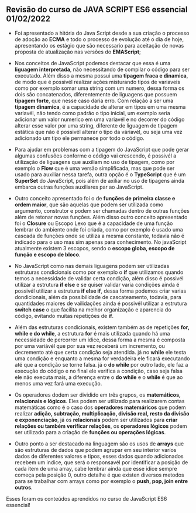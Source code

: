 ## Revisão do curso de JAVA SCRIPT ES6 essencial 01/02/2022

* Foi apresentado a hitória do Java Script desde a sua criação o processo de adoção ao **ECMA** e todo o processo de evolução até o dia de hoje, apresentando os estágio que são necessario para aceitação de novas proposta de atualização nas versões do **EMAScript**;

* Nos conceitos de JavaScript podemos destacar que essa é uma **liguagem interpretada**, não necessitando de compilar o código para ser executado. Além disso a mesma possui uma **tipagem fraca e dinamica**, de modo que é possivél realizar ações misturando tipos de variaveis como por exemplo somar uma string com um numero, dessa forma os dois são concatenados, diferentemente de liguagens que possuem **tipagem forte**, que nesse caso daria erro. Com relação a ser uma **tipagem dinamica**, é a capacidade de alterar em tipos em uma mesma variavél, não tendo como padrão o tipo inicial, um exemplo seria adicionar um valor numerico em uma variavél e no decorrer do código alterar esse valor por uma string, diferente de liguagem de tipagem estática que não é possivél alterar o tipo da váriavél, ou seja uma vez adicionado um tipo ele permanece por todo o código.

* Para ajudar em problemas com a tipagem do JavaScript que pode gerar algumas confusões conforme o código vai crescendo, é possivél a utilização de liguagens que auxiliam no uso de tipagem, como por exemplo o **Flow** que é uma versão simplificada, mas que pode ser usado para auxiliar nessa tarefa, outra opção é o **TypeScript** que é um **SuperSet** do JavaScript, pois além de axiliar no uso de tipagens ainda embarca outras funções auxiliares par ao JavaScript.

* Outro conceito apresentado foi o de **funções de primeira classe e ordem maior**, que são aquelas que podem ser utilizada como argumento, construtor e podem ser chamadas dentro de outras funções além de retonar novas funções. Além disso outro conceito apresentado foi o **Closure** ou Escopo Lexo que é a capacidade de uma função lembrar do ambiente onde foi criada, como por exemplo é usado uma cascada de funções onde se utiliza a mesma constante, todavia não é indicado para o uso mas sim apenas para conhecimento. No javaScript atualmente existem 3 escopos, sendo o **escopo globa, escopo de função e escopo de bloco**.

* No JavaScript como nas demais liguagens podem ser utilizadas estruturas condicionais como por exemplo o **if** que utilizamos quando temos a necessidade de validar certa condição, além disso é possivél utilizar a estrutura **if else** e se quiser validar varia condições ainda é possivél utilizar a estrutura **if else if**, dessa forma podemos criar varias dondicionais, além da possibilidade de cascateamento, todavia, para quantidades maiores de vailidações ainda é possivél utilizar a estrutura **switch case** o que facilita na melhor organização e aparencia do código, evitando muitas repetições de **if**.  

* Além das estruturas condicionais, existem também as de repetições **for, while e do while**, a estrutura **for** é mais utilizada quando há uma necessidade de percorrer um idice, dessa forma a mesma é composta por uma variávél que por sua vez receberá um incremento, ou decremento até que certa condição seja atendida. já no **while** ele testa uma condição e enquanto a mesma for verdadeira ele ficará executando até que a condição se torne falsa. já o **do while** por outro lado, ele faz a execução do código e no final ele verifica a condição, caso seja falsa ele não executa mais, a diferença entre o **do while** e o **while** é que ao menos uma vez fará uma execução.

* Os operadores dodem ser dividido em três grupos, os **matemáticos, relacionais e lógicos**. Eles podem ser utilizado para realizarem contas matemáticas como é o caso dos **operadores matemáricos** que podem realizar **adição, subtração, multiplicação, divisão real, resto da divisão e exponenciação**, já os **relacionais** podem ser utilizados para **criar relações ou também verificar relações**, os **operadores lógicos** podem ser utilizado para a criação de **funções ou operações lógicas**.

* Outro ponto a ser destacado na linguagem são os usos de **arrays** que são estruturas de dados que podem agrupar em seu interior varíos dados de diferentes valores e tipos, esses dados quando adicionados recebem um indice, que será o responsavél por identificar a posição de cada item de uma array, cabe lembrar ainda que esse idice sempre começa pela posição 0, outro detalhe é que existen diversos metodos para se trabalhar com arrays como por exemplo o **push, pop, join entre outros**.


Esses foram os conteúdos aprendidos no curso de JavaScript ES6 essencial!